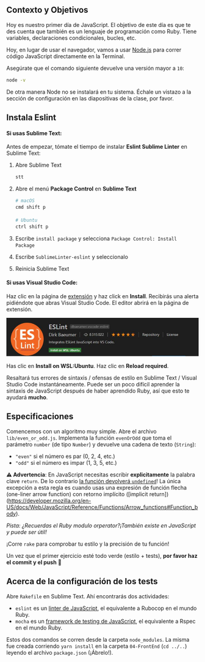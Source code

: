 ## Contexto y Objetivos

Hoy es nuestro primer día de JavaScript. El objetivo de este día es que te des cuenta que también es un lenguaje de programación como Ruby. Tiene variables, declaraciones condicionales, bucles, etc.

Hoy, en lugar de usar el navegador, vamos a usar [Node.js](https://nodejs.org/en/) para correr código JavaScript directamente en la Terminal.

Asegúrate que el comando siguiente devuelve una versión mayor a `10`:

```bash
node -v
```

De otra manera Node no se instalará en tu sistema. Échale un vistazo a la sección de configuración en las diapositivas de la clase, por favor.

## Instala Eslint

#### Si usas Sublime Text:

Antes de empezar, tómate el tiempo de instalar **Eslint Sublime Linter** en Sublime Text:

1. Abre Sublime Text

    ```bash
    stt
    ```
2. Abre el menú **Package Control** en **Sublime Text**

    ```bash
    # macOS
    cmd shift p

    # Ubuntu
    ctrl shift p
    ```
3. Escribe `install package` y selecciona `Package Control: Install Package`
4. Escribe `SublimeLinter-eslint` y seleccionalo
5. Reinicia Sublime Text

#### Si usas Visual Studio Code:

Haz clic en la página de [extensión](https://marketplace.visualstudio.com/items?itemName=dbaeumer.vscode-eslint) y haz click en **Install**.
Recibirás una alerta pidiéndote que abras Visual Studio Code. El editor abrirá en la página de extensión.

![eslint_vscode](eslint_vscode.jpg)

Has clic en **Install on WSL:Ubuntu**. Haz clic en **Reload required**.



Resaltará tus errores de sintaxis / ofensas de estilo en Sublime Text / Visual Studio Code instantáneamente. Puede ser un poco difícil aprender la sintaxis de JavaScript después de haber aprendido Ruby, así que esto te ayudará **mucho**.

## Especificaciones

Comencemos con un algoritmo muy simple. Abre el archivo `lib/even_or_odd.js`. Implementa la función `evenOrOdd` que toma el parámetro `number` (de tipo `Number`) y devuelve una cadena de texto (`String`):

- `"even"` si el número es par (0, 2, 4, etc.)
- `"odd"` si el número es impar (1, 3, 5, etc.)

**⚠️ Advertencia**: En JavaScript necesitas escribir **explicitamente** la palabra clave `return`. De lo contrario [la función devolverá `undefined`](https://developer.mozilla.org/en-US/docs/Web/JavaScript/Reference/Statements/return#Syntax)! La única excepción a esta regla es cuando usas una expresión de función flecha (one-liner arrow function) con retorno implícito ([implicit return])(https://developer.mozilla.org/en-US/docs/Web/JavaScript/Reference/Functions/Arrow_functions#Function_body).

 _Pista: ¿Recuerdas el Ruby modulo orperator?¡También existe en JavaScript y puede ser útil!_

¡Corre `rake` para comprobar tu estilo y la precisión de tu función!

Un vez que el primer ejercicio esté todo verde (estilo + tests), **por favor haz el commit y el push** 🙏

## Acerca de la configuración de los tests

Abre `Rakefile` en Sublime Text. Ahí encontrarás dos actividades:

- `eslint` es un [linter de JavaScript](http://eslint.org/), el equivalente a Rubocop en el mundo Ruby.
- `mocha` es un [framework de testing de JavaScript](https://mochajs.org), el equivalente a Rspec en el mundo Ruby.

Estos dos comandos se corren desde la carpeta `node_modules`. La misma fue creada corriendo `yarn install` en la carpeta `04-FrontEnd` (`cd ../..`) leyendo el archivo `package.json` (¡Ábrelo!).
